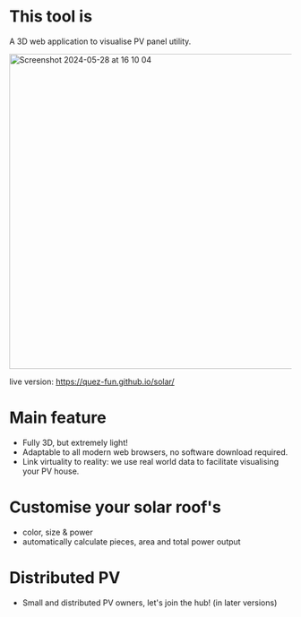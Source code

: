 # This tool is
A 3D web application to visualise PV panel utility.

<img width="563" alt="Screenshot 2024-05-28 at 16 10 04" src="https://github.com/quez-fun/solar/assets/54435650/400968c5-6ae1-4045-893f-3b2a7dc7ca92">

live version: https://quez-fun.github.io/solar/ 

# Main feature
- Fully 3D, but extremely light!
- Adaptable to all modern web browsers, no software download required.
- Link virtuality to reality: we use real world data to facilitate visualising your PV house.

# Customise your solar roof's
- color, size & power
- automatically calculate pieces, area and total power output

# Distributed PV
- Small and distributed PV owners, let's join the hub! (in later versions)

